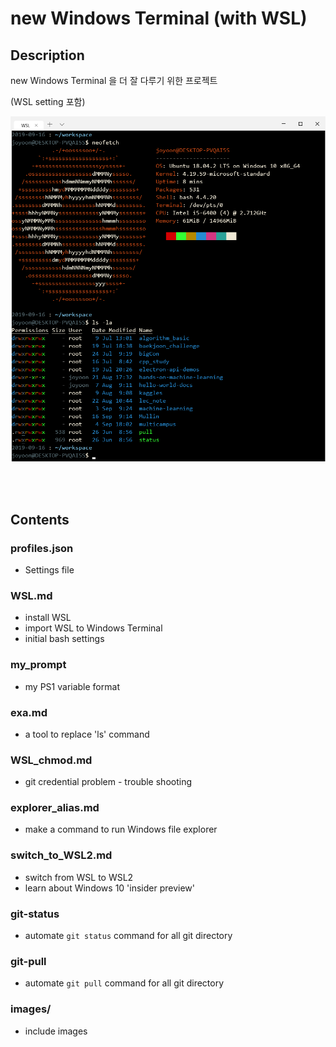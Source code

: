 # new Windows Terminal (with WSL)

## Description

new Windows Terminal 을 더 잘 다루기 위한 프로젝트

(WSL setting 포함)

![](./images/wsl_on_windows_terminal.png)


<br><br>


## Contents

### profiles.json

- Settings file



### WSL.md

- install WSL
- import WSL to Windows Terminal
- initial bash settings



### my_prompt

- my PS1 variable format



### exa.md

- a tool to replace 'ls' command



### WSL_chmod.md

- git credential problem - trouble shooting



### explorer_alias.md

- make a command to run Windows file explorer



### switch_to_WSL2.md

- switch from WSL to WSL2
- learn about Windows 10 'insider preview'



### git-status

- automate `git status` command for all git directory



### git-pull

- automate `git pull` command for all git directory




### images/

- include images

